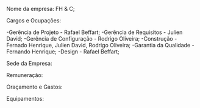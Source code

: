 

Nome da empresa: FH & C;

Cargos e Ocupações: 

-Gerência de Projeto - Rafael Beffart;
-Gerência de Requisitos - Julien David; 
-Gerência de Configuração - Rodrigo Oliveira; 
-Construção - Fernado Henrique, Julien David, Rodrigo Oliveira;
-Garantia da Qualidade - Fernando Henrique;
-Design - Rafael Beffart;

Sede da Empresa:

Remuneração:

Oraçamento e Gastos:

Equipamentos:
